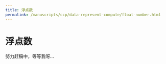 ```yaml
---
title: 浮点数
permalink: /manuscripts/ccp/data-represent-compute/float-number.html
---
```


# 浮点数

努力赶稿中，等等我呀...
